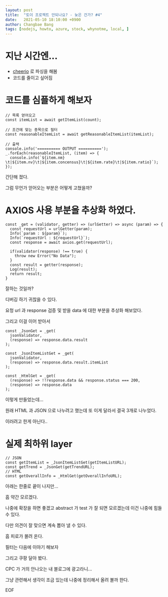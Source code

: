 ```yaml
---
layout: post
title:  "토이 프로젝트 안되나요? - 늦은 건가? #4"
date:   2021-05-10 18:10:00 +0900
author: Changbae Bang
tags: [nodejs, howto, azure, stock, whynotme, local, ]
---
```


# 지난 시간엔...

* [cheerio](https://cheerio.js.org/) 로 파싱을 해봄  
* 코드를 줄이고 싶어짐


# 코드를 심플하게 해보자

```
// 목록 얻어오고
const itemList = await getItemList(count);

// 조건에 맞는 종목으로 필터
const reasonableItemList = await getReasonableItemList(itemList);

// 출력
console.info('========== OUTPUT ==========');
_.forEach(reasonableItemList, (item) => {
  console.info(`${item.nm} \t|${item.nv}\t|${item.concensus}\t|${item.rate}\t|${item.ratio}`);
});
```
간단해 졌다.

그럼 무언가 얻어오는 부분은 어떻게 고쳤을까?

# AXIOS 사용 부분을 추상화 하였다.

```
const _get = (validator, getter) => (urlGetter) => async (param) => {
  const requestUrl = urlGetter(param);
  Info(`param : ${param}`);
  Info(`requestUrl : ${requestUrl}`);
  const response = await axios.get(requestUrl);

  if(validator(response) !== true) {
    throw new Error("No Data");
  }
  const result = getter(response);
  Log(result);
  return result;
}
```

잘하는 것일까?

디버깅 하기 귀찮을 수 있다.

요청 url 과 response 검증 및 받을 data 에 대한 부분을 추상화 해보았다.

그리고 이걸 이어 받아서

```
const _JsonGet = _get(
  jsonValidator,
  (response) => response.data.result
);

const _JsonItemListGet = _get(
  jsonValidator,
  (response) => response.data.result.itemList
);

const _HtmlGet = _get(
  (response) => !!response.data && response.status === 200,
  (response) => response.data
);
```

이렇게 만들었는데...

원래 HTML 과 JSON 으로 나누려고 했는데
또 이게 달라서 결국 3개로 나누었다.

이러려고 한게 아닌다..

# 실제 최하위 layer
```
// JSON
const getItemList = _JsonItemListGet(getItemListURL);
const getTrend = _JsonGet(getTrendURL);
// HTML
const getOverallInfo = _HtmlGet(getOverallInfoURL);
```

아래는 한줄로 끝이 나지만...

흠 약간 모르겠다.

나중에 확장을 하면 좋겠고 abstract 가 test 가 잘 되면 모르겠는데 이건 나중에 힘들 수 있다.

다만 의견이 잘 맞으면 계속 뽑아 낼 수 있다.

흠 피로가 몰려 온다.


필터는 다음에 이야기 해보자

그리고 쿠팡 달아 봤다.

CPC 가 거의 안나오는 내 블로그에 광고라니...

그냥 관련해서 생각이 조금 있는데 나중에 정리해서 올려 볼까 한다.

EOF